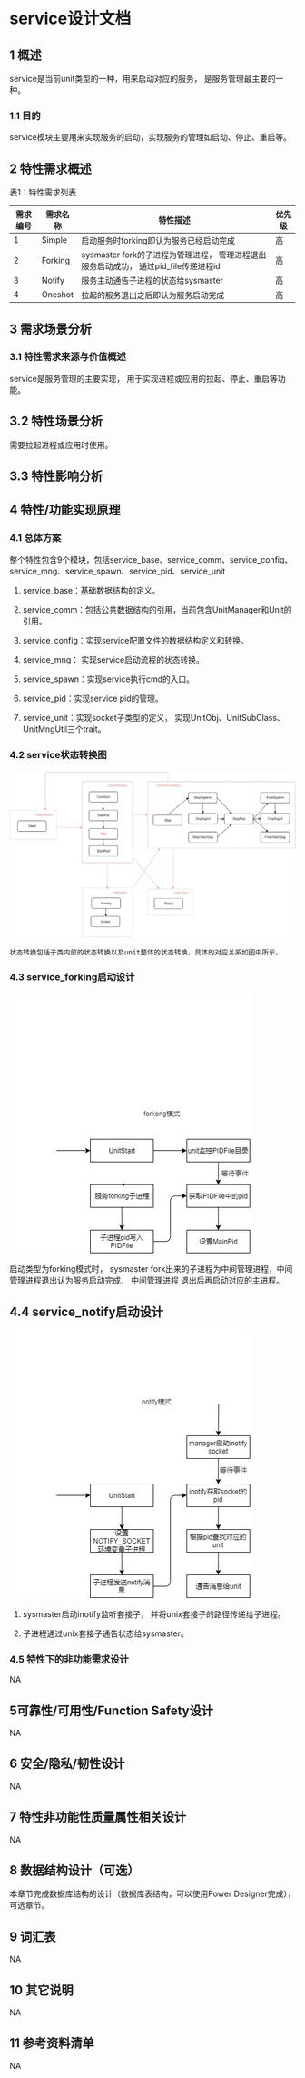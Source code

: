 # service设计文档

## 1    概述

service是当前unit类型的一种，用来启动对应的服务， 是服务管理最主要的一种。

### 1.1    目的

service模块主要用来实现服务的启动，实现服务的管理如启动、停止、重启等。

## 2    特性需求概述

表1：特性需求列表

| 需求编号 | 需求名称           | 特性描述                                                                                          | 优先级 |
| -------- | ------------------ | ------------------------------------------------------------------------------------------------- | ------ |
| 1        | Simple     | 启动服务时forking即认为服务已经启动完成 | 高     |
| 2        | Forking  | sysmaster fork的子进程为管理进程， 管理进程退出服务启动成功， 通过pid_file传递进程id                                                    | 高     |
| 3        | Notify | 服务主动通告子进程的状态给sysmaster                                  | 高     |
| 4        | Oneshot | 拉起的服务退出之后即认为服务启动完成                                   | 高     |

## 3    需求场景分析

### 3.1    特性需求来源与价值概述

service是服务管理的主要实现， 用于实现进程或应用的拉起、停止、重启等功能。

## 3.2    特性场景分析

需要拉起进程或应用时使用。

## 3.3    特性影响分析

## 4    特性/功能实现原理

### 4.1    总体方案

整个特性包含9个模块，包括service_base、service_comm、service_config、service_mng、service_spawn、service_pid、service_unit

1. service_base：基础数据结构的定义。

2. service_comm：包括公共数据结构的引用，当前包含UnitManager和Unit的引用。

3. service_config：实现service配置文件的数据结构定义和转换。

4. service_mng： 实现service启动流程的状态转换。

5. service_spawn：实现service执行cmd的入口。

6. service_pid：实现service pid的管理。

7. service_unit：实现socket子类型的定义， 实现UnitObj、UnitSubClass、UnitMngUtil三个trait。

### 4.2    service状态转换图

 ![avatar](assets/service_state_trans.jpg)

    状态转换包括子类内部的状态转换以及unit整体的状态转换，具体的对应关系如图中所示。

### 4.3    service_forking启动设计

 ![avatar](assets/service_forking.jpg)

启动类型为forking模式时， sysmaster fork出来的子进程为中间管理进程，中间管理进程退出认为服务启动完成， 中间管理进程
退出后再启动对应的主进程。

## 4.4    service_notify启动设计

 ![avatar](assets/service_notify.jpg)

1. sysmaster启动inotify监听套接子， 并将unix套接子的路径传递给子进程。

2. 子进程通过unix套接子通告状态给sysmaster。

### 4.5    特性下的非功能需求设计

NA

## 5可靠性/可用性/Function Safety设计

NA

## 6    安全/隐私/韧性设计

NA

## 7    特性非功能性质量属性相关设计

NA

## 8    数据结构设计（可选）

本章节完成数据库结构的设计（数据库表结构，可以使用Power Designer完成），可选章节。

## 9    词汇表

NA

## 10   其它说明

NA

## 11   参考资料清单

NA
